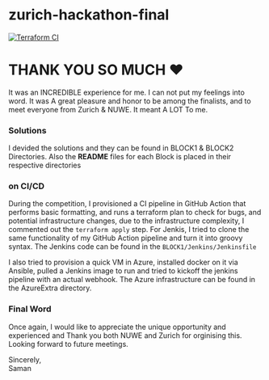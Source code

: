 # zurich-hackathon-final
[![Terraform CI](https://github.com/samanxsy/zurich-hackathon-final/actions/workflows/tfcicd.yml/badge.svg)](https://github.com/samanxsy/zurich-hackathon-final/actions/workflows/tfcicd.yml)


# THANK YOU SO MUCH ❤️
It was an INCREDIBLE experience for me. I can not put my feelings into word. It was A great pleasure and honor to be among the finalists, and to meet everyone from Zurich & NUWE. It meant A LOT To me.


### Solutions
I devided the solutions and they can be found in BLOCK1 & BLOCK2 Directories. Also the **README** files for each Block is placed in their respective directories

### on CI/CD
During the competition, I provisioned a CI pipeline in GitHub Action that performs basic formatting, and runs a terraform plan to check for bugs, and potential infrastructure changes, due to the infrastructure complexity, I commented out the `terraform apply` step. For Jenkis, I tried to clone the same functionality of my GitHub Action pipeline and turn it into groovy syntax. The Jenkins code can be found in the `BLOCK1/Jenkins/Jenkinsfile`

I also tried to provision a quick VM in Azure, installed docker on it via Ansible, pulled a Jenkins image to run and tried to kickoff the jenkins pipeline with an actual webhook. The Azure infrastructure can be found in the AzureExtra directory.


### Final Word
Once again, I would like to appreciate the unique opportunity and experienced and Thank you both NUWE and Zurich for orginising this. Looking forward to future meetings.  

Sincerely,  
Saman
